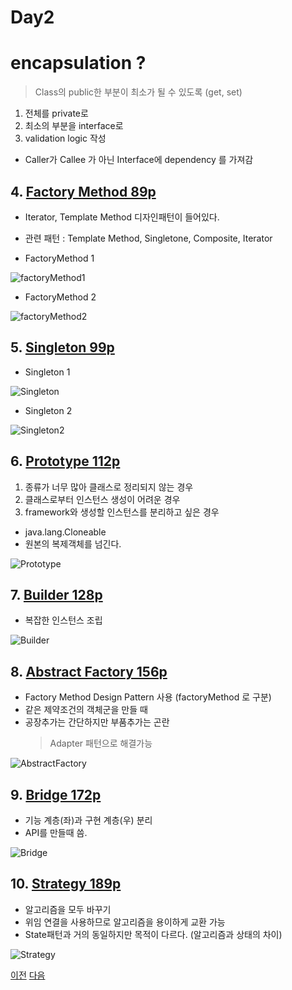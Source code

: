 # Day2


# encapsulation ?
> Class의 public한 부분이 최소가 될 수 있도록 (get, set)
1. 전체를 private로
2. 최소의 부분을 interface로
3. validation logic 작성
- Caller가 Callee 가 아닌 Interface에 dependency 를 가져감

## 4. [Factory Method 89p](../cr_FactoryMethod2)
- Iterator, Template Method 디자인패턴이 들어있다.
- 관련 패턴 : Template Method, Singletone, Composite, Iterator

- FactoryMethod 1

![factoryMethod1](../cr_FactoryMethod2/img1.PNG)

- FactoryMethod 2

![factoryMethod2](../cr_FactoryMethod2/img2.PNG)

## 5. [Singleton 99p](../cr_Singleton2)
- Singleton 1

![Singleton](../cr_Singleton2/img.PNG)

- Singleton 2

![Singleton2](../cr_Singleton2/img2.PNG)

## 6. [Prototype 112p](../cr_Prototype2)
1. 종류가 너무 많아 클래스로 정리되지 않는 경우
2. 클래스로부터 인스턴스 생성이 어려운 경우
3. framework와 생성할 인스턴스를 분리하고 싶은 경우

- java.lang.Cloneable
- 원본의 복제객체를 넘긴다.

![Prototype](../cr_Prototype2/img.PNG)


## 7. [Builder 128p](../cr_Builder2)
- 복잡한 인스턴스 조립

![Builder](../cr_Builder2/img.PNG)

## 8. [Abstract Factory 156p](../cr_AbstractFactory2)
- Factory Method Design Pattern 사용 (factoryMethod 로 구분)
- 같은 제약조건의 객체군을 만들 때
- 공장추가는 간단하지만 부품추가는 곤란
    > Adapter 패턴으로 해결가능

![AbstractFactory](../cr_AbstractFactory2/img.PNG)

## 9. [Bridge 172p](../st_Bridge2)
- 기능 계층(좌)과 구현 계층(우) 분리
- API를 만들때 씀.

![Bridge](../st_Bridge2/img.PNG)

## 10. [Strategy 189p](../be_Strategy2)
- 알고리즘을 모두 바꾸기
- 위임 연결을 사용하므로 알고리즘을 용이하게 교환 가능
- State패턴과 거의 동일하지만 목적이 다르다. (알고리즘과 상태의 차이)

![Strategy](../be_Strategy2/img.PNG)


[이전](./day1.md)
[다음](./day3.md)